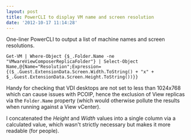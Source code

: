 ```yaml
---
layout: post
title: PowerCLI to display VM name and screen resolution
date: '2012-10-17 11:14:28'
---
```



One-liner PowerCLI to output a list of machine names and screen resolutions.

`Get-VM | Where-Object {$_.Folder.Name -ne "VMwareViewComposerReplicaFolder"} | Select-Object Name,@{Name="Resolution";Expression={($_.Guest.ExtensionData.Screen.Width.ToString() + "x" + $_.Guest.ExtensionData.Screen.Height.ToString())}}`

Handy for checking that VDI desktops are not set to less than 1024x768 which can cause issues with PCOIP, hence the exclusion of View replicas via the `Folder.Name` property (which would otherwise pollute the results when running against a View vCenter).

I concatenated the _Height_ and _Width_ values into a single column via a calculated value, which wasn't strictly necessary but makes it more readable (for people).


